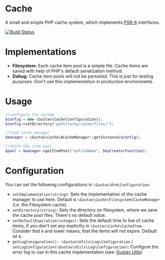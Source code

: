 Cache
=====

A small and simple PHP cache system, which implements [PSR-6](http://www.php-fig.org/psr/psr-6/) interfaces.

[![Build Status](https://travis-ci.org/GustavSoftware/Cache.svg?branch=master)](https://travis-ci.org/GustavSoftware/Cache)


Implementations
===============

- **Filesystem**: Each cache item pool is a simple file. Cache items are saved with help of PHP's default serialization method.
- **Debug**: Cache item pools will not be persisted. This is just for testing purposes. Don't use this implementation in production environments.


Usage
=====

```php
//configure the system
$config = new \Gustav\Cache\Configuration();
$config->setDirectory("path/to/my/cache/files/");

//load cache manager
$manager = \Gustav\Cache\ACacheManager::getInstance($config);

//fetch the item pool
$pool = $manager->getItemPool("myFileName", $myCreatorFunction);

```


Configuration
=============

You can set the following configurations in `\Gustav\Orm\Configuration`:
- `setImplementation(string)`: Sets the implementation of the cache manager to use here. Default is `\Gustav\Cache\Filesystem\CacheManager` (i.e. the Filesystem cache).
- `setDirectory(string)`: Sets the directory on filesystem, where we save the cache pool files. There's no default value.
- `setDefaultExpiration(integer)`: Sets the default time to live of cache items, if you don't set any explicitly in `\Gustav\Cache\CacheItem`. Consider that `0` and lower means, that the items will not expire. Default ist `0`.
- `getLogConiguration(): \Gustav\Utils\Log\Configuration` / `setLogConfiguration(\Gustav\Utils\Log\Configuration)`: Configure the error log to use in this cache implementation (see: [Gustav Utils](https://github.com/GustavSoftware/Utils))
